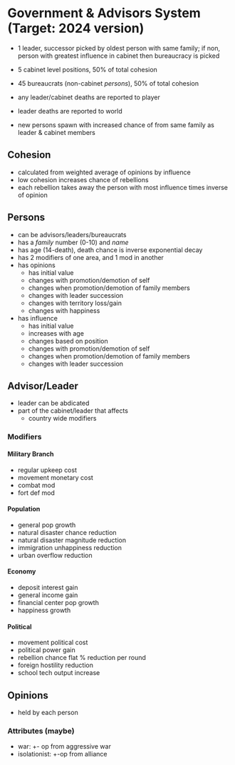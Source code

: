 # Government & Advisors System (Target: 2024 version)

- 1 leader, successor picked by oldest person with same family; if non,
  person with greatest influence in cabinet then bureaucracy is picked
- 5 cabinet level positions, 50% of total cohesion
- 45 bureaucrats (non-cabinet *persons*), 50% of total cohesion

- any leader/cabinet deaths are reported to player
- leader deaths are reported to world

- new persons spawn with increased chance of from same family as leader &
  cabinet members

## Cohesion
- calculated from weighted average of opinions by influence
- low cohesion increases chance of rebellions
- each rebellion takes away the person with most influence times inverse of opinion

## Persons

- can be advisors/leaders/bureaucrats
- has a *family* number (0-10) and *name*
- has age (14-death), death chance is inverse exponential decay
- has 2 modifiers of one area, and 1 mod in another
- has opinions
  - has initial value
  - changes with promotion/demotion of self
  - changes when promotion/demotion of family members
  - changes with leader succession
  - changes with territory loss/gain
  - changes with happiness
- has influence
  - has initial value
  - increases with age
  - changes based on position
  - changes with promotion/demotion of self
  - changes when promotion/demotion of family members
  - changes with leader succession

## Advisor/Leader
- leader can be abdicated
- part of the cabinet/leader that affects
  - country wide modifiers

### Modifiers
#### Military Branch
- regular upkeep cost
- movement monetary cost
- combat mod
- fort def mod

#### Population
- general pop growth
- natural disaster chance reduction
- natural disaster magnitude reduction
- immigration unhappiness reduction
- urban overflow reduction

#### Economy
- deposit interest gain
- general income gain
- financial center pop growth
- happiness growth

#### Political
- movement political cost
- political power gain
- rebellion chance flat % reduction per round
- foreign hostility reduction
- school tech output increase

## Opinions
- held by each person

### Attributes (maybe)
- war: +- op from aggressive war
- isolationist: +-op from alliance
